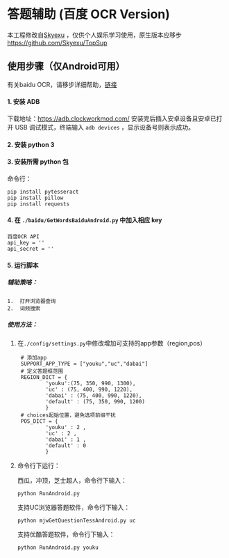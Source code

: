 # 答题辅助 (百度 OCR Version)

本工程修改自[Skyexu](https://github.com/Skyexu) ，仅供个人娱乐学习使用，原生版本应移步 https://github.com/Skyexu/TopSup 

## 使用步骤（仅Android可用）

有关baidu OCR，请移步详细帮助，[链接](/baidu)

#### 1. 安装 ADB

下载地址：https://adb.clockworkmod.com/
安装完后插入安卓设备且安卓已打开 USB 调试模式，终端输入 `adb devices` ，显示设备号则表示成功。
#### 2. 安装 python 3
#### 3. 安装所需 python 包

命令行：
```
pip install pytesseract
pip install pillow  
pip install requests
```
#### 4. 在 `./baidu/GetWordsBaiduAndroid.py` 中加入相应 key

```
百度OCR API
api_key = ''
api_secret = ''
```

#### 5. 运行脚本

##### 辅助策咯：

    1.  打开浏览器查询
    2.  词频搜索

##### 使用方法：

1. 在`./config/settings.py`中修改增加可支持的app参数（region,pos）

   ```
    # 添加app
    SUPPORT_APP_TYPE = ["youku","uc","dabai"]
    # 定义答题框范围
    REGION_DICT = {
            'youku':(75, 350, 990, 1300),
            'uc' : (75, 400, 990, 1220),
            'dabai' : (75, 400, 990, 1220),
            'default' : (75, 350, 990, 1200)
            }
    # choices起始位置，避免选项前缀干扰
    POS_DICT = {
            'youku' : 2 ,
            'uc' : 2 ,
            'dabai' : 1 ,
            'default' : 0
            }
   ```

2. 命令行下运行：

   西瓜，冲顶，芝士超人，命令行下输入：

   ```
   python RunAndroid.py
   ```

   支持UC浏览器答题软件，命令行下输入：

   ```
   python mjwGetQuestionTessAndroid.py uc
   ```
   支持优酷答题软件，命令行下输入：

   ```
   python RunAndroid.py youku
   ```
